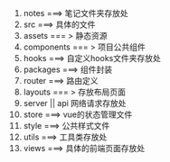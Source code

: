 1. notes ===> 笔记文件夹存放处
2. src ===> 具体的文件
3. assets === > 静态资源
4. components === > 项目公共组件
5. hooks ===> 自定义hooks文件夹存放处
6. packages ===> 组件封装
7. router ===> 路由定义
8. layouts === > 存放布局页面
9. server || api 网络请求存放处
10. store ===> vue的状态管理文件
11. style ===> 公共样式文件
12. utils ===> 工具类存放处
13. views ===> 具体的前端页面存放处
